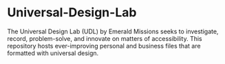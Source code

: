 # Universal-Design-Lab
The Universal Design Lab (UDL) by Emerald Missions seeks to investigate, record, problem-solve, and innovate on matters of accessibility. This repository hosts ever-improving personal and business files that are formatted with universal design.
